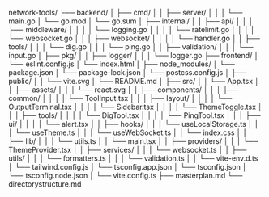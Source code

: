network-tools/
├── backend/
│   ├── cmd/
│   │   ├── server/
│   │   │   └── main.go
│   └── go.mod
│   └── go.sum
│   ├── internal/
│   │   ├── api/
│   │   │   ├── middleware/
│   │   │   │   └── logging.go
│   │   │   │   └── ratelimit.go
│   │   │   │   └── websocket.go
│   │   │   ├── websocket/
│   │   │   │   └── handler.go
│   │   ├── tools/
│   │   │   └── dig.go
│   │   │   └── ping.go
│   │   ├── validation/
│   │   │   └── input.go
│   ├── pkg/
│   │   ├── logger/
│   │   │   └── logger.go
├── frontend/
│   └── eslint.config.js
│   └── index.html
│   ├── node_modules/
│   └── package.json
│   └── package-lock.json
│   └── postcss.config.js
│   ├── public/
│   │   └── vite.svg
│   └── README.md
│   ├── src/
│   │   └── App.tsx
│   │   ├── assets/
│   │   │   └── react.svg
│   │   ├── components/
│   │   │   ├── common/
│   │   │   │   └── ToolInput.tsx
│   │   │   ├── layout/
│   │   │   │   └── OutputTerminal.tsx
│   │   │   │   └── Sidebar.tsx
│   │   │   │   └── ThemeToggle.tsx
│   │   │   ├── tools/
│   │   │   │   └── DigTool.tsx
│   │   │   │   └── PingTool.tsx
│   │   │   ├── ui/
│   │   │   │   └── alert.tsx
│   │   ├── hooks/
│   │   │   └── useLocalStorage.ts
│   │   │   └── useTheme.ts
│   │   │   └── useWebSocket.ts
│   │   └── index.css
│   │   ├── lib/
│   │   │   └── utils.ts
│   │   └── main.tsx
│   │   ├── providers/
│   │   │   └── ThemeProvider.tsx
│   │   ├── services/
│   │   │   └── websocket.ts
│   │   ├── utils/
│   │   │   └── formatters.ts
│   │   │   └── validation.ts
│   │   └── vite-env.d.ts
│   └── tailwind.config.js
│   └── tsconfig.app.json
│   └── tsconfig.json
│   └── tsconfig.node.json
│   └── vite.config.ts
├──  masterplan.md
└── directorystructure.md